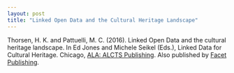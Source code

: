 ```yaml
---
layout: post
title: "Linked Open Data and the Cultural Heritage Landscape"
---
```


Thorsen, H. K. and Pattuelli, M. C. (2016). Linked Open Data and the cultural heritage landscape. 
In Ed Jones and Michele Seikel (Eds.), Linked Data for Cultural Heritage. 
Chicago, [ALA: ALCTS Publishing](https://www.alastore.ala.org/content/linked-data-cultural-heritage-alcts-monograph). 
Also published by [Facet Publishing](http://www.facetpublishing.co.uk/title.php?id=301621#.Wnk1tainFPZ).
